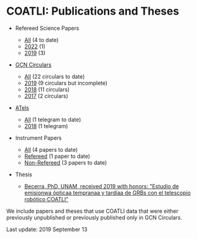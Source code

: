 # COATLI: Publications and Theses

* Refereed Science Papers

  * [All](http://bit.ly/2kzaZ88) (4 to date)
  * [2022](https://bit.ly/3Mxg0WW) (1)
  * [2019](http://bit.ly/2keja9u) (3)

* [GCN Circulars](https://gcn.gsfc.nasa.gov/gcn3_circulars.html)
 
  * [All](http://bit.ly/2mhujY1) (22 circulars to date)
  * [2019](http://bit.ly/2lOrIEw) (9 circulars but incomplete)
  * [2018](http://bit.ly/2maMHkZ) (11 circulars)
  * [2017](http://bit.ly/2m8wVqO) (2 circulars)
  
* [ATels](http://www.astronomerstelegram.org)

  * [All](http://bit.ly/2mhwJpt) (1 telegram to date)
  * [2018](http://bit.ly/2kIHksU) (1 telegram)
  
* Instrument Papers

  * [All](http://bit.ly/2mdO2rj) (4 papers to date)
  * [Refereed](http://bit.ly/2lQwMbt) (1 paper to date)
  * [Non-Refereed](http://bit.ly/2kejsx6) (3 papers to date)

* Thesis

  * [Becerra, PhD, UNAM, received 2019 with honors: "Estudio de 
  emisionwa ópticaa tempranaa y tardíaa de GRBs con el telescopio robótico COATLI"](132.248.9.195/ptd2019/marzo/0787134/Index.html)

We include papers and theses that use COATLI data that were either
previously unpublished or previously published only in GCN Circulars.

Last update: 2019 September 13
